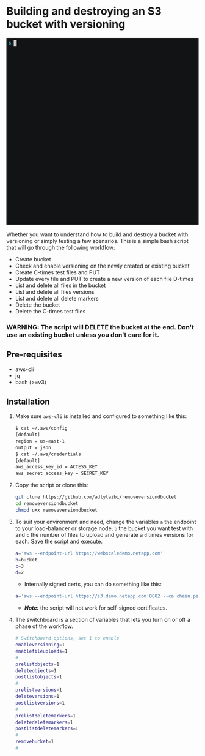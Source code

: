 Building and destroying an S3 bucket with versioning
====================================================

![](https://raw.githubusercontent.com/adlytaibi/ss/master/removeversiondbucket/removeversiondbucket.gif)

Whether you want to understand how to build and destroy a bucket with versioning or simply testing a few scenarios.
This is a simple bash script that will go through the following workflow:
- Create bucket
- Check and enable versioning on the newly created or existing bucket
- Create C-times test files and PUT
- Update every file and PUT to create a new version of each file D-times
- List and delete all files in the bucket
- List and delete all files versions
- List and delete all delete markers
- Delete the bucket
- Delete the C-times test files
 
### WARNING: The script will **DELETE** the bucket at the end. Don't use an existing bucket unless you don't care for it.

Pre-requisites
--------------

* aws-cli
* jq 
* bash (>=v3)

Installation
------------

1. Make sure `aws-cli` is installed and configured to something like this:

   ```bash
   $ cat ~/.aws/config 
   [default]
   region = us-east-1
   output = json
   $ cat ~/.aws/credentials 
   [default]
   aws_access_key_id = ACCESS_KEY
   aws_secret_access_key = SECRET_KEY
   ```

2. Copy the script or clone this:

   ```bash
   git clone https://github.com/adlytaibi/removeversiondbucket
   cd removeversiondbucket
   chmod u+x removeversiondbucket
   ```

3. To suit your environment and need, change the variables `a` the endpoint to your load-balancer or storage node, `b` the bucket you want test with and `c` the number of files to upload and generate a `d` times versions for each. Save the script and execute.

   ```bash
   a='aws --endpoint-url https://webscaledemo.netapp.com'
   b=bucket
   c=3
   d=2
   ```
   * Internally signed certs, you can do something like this:
   ```bash
   a='aws --endpoint-url https://s3.demo.netapp.com:8082 --ca chain.pem'
   ```

   * **_Note:_** the script will not work for self-signed certificates.

4. The switchboard is a section of variables that lets you turn on or off a phase of the workflow.

   ```bash
   # Switchboard options, set 1 to enable
   enableversioning=1
   enablefileuploads=1
   #
   prelistobjects=1
   deleteobjects=1
   postlistobjects=1
   #
   prelistversions=1
   deleteversions=1
   postlistversions=1
   #
   prelistdeletemarkers=1
   deletedeletemarkers=1
   postlistdeletemarkers=1
   #
   removebucket=1
   #
   ```

